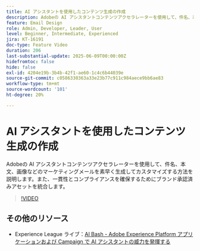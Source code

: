 ```yaml
---
title: AI アシスタントを使用したコンテンツ生成の作成
description: Adobeの AI アシスタントコンテンツアクセラレーターを使用して、件名、本文、画像などのマーケティングメールを素早く生成してカスタマイズする方法を説明します。また、一貫性とコンプライアンスを確保するためにブランド承認済みアセットを統合します。
feature: Email Design
role: Admin, Developer, Leader, User
level: Beginner, Intermediate, Experienced
jira: KT-16191
doc-type: Feature Video
duration: 206
last-substantial-update: 2025-06-09T00:00:00Z
hidefromtoc: false
hide: false
exl-id: 4204e19b-3b4b-42f1-ae60-1c4c6b44039e
source-git-commit: c0586330363a33e23b77c911c984aece9bb6ae83
workflow-type: tm+mt
source-wordcount: '101'
ht-degree: 20%

---
```


# AI アシスタントを使用したコンテンツ生成の作成

Adobeの AI アシスタントコンテンツアクセラレーターを使用して、件名、本文、画像などのマーケティングメールを素早く生成してカスタマイズする方法を説明します。また、一貫性とコンプライアンスを確保するためにブランド承認済みアセットを統合します。

>[!VIDEO](https://video.tv.adobe.com/v/3463762/?learn=on&enablevpops)

## その他のリソース

* Experience League ライブ：[AI Bash - Adobe Experience Platform アプリケーションおよび Campaign で AI アシスタントの威力を発揮する](https://experienceleague.adobe.com/ja/docs/events/experience-league-live-recordings/episodes/exl-live-episode-09-26-24)
